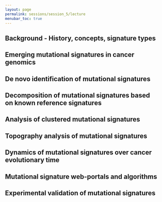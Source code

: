```yaml
---
layout: page
permalink: sessions/session_5/lecture
menubar_toc: true
---
```


<script src="{{ site.baseurl }}/assets/js/vanilla-back-to-top.min.js"></script> <script>addBackToTop()</script>

## Background - History, concepts, signature types
## Emerging mutational signatures in cancer genomics
## De novo identification of mutational signatures
## Decomposition of mutational signatures based on known reference signatures
## Analysis of clustered mutational signatures
## Topography analysis of mutational signatures
## Dynamics of mutational signatures over cancer evolutionary time
## Mutational signature web-portals and algorithms
## Experimental validation of mutational signatures
